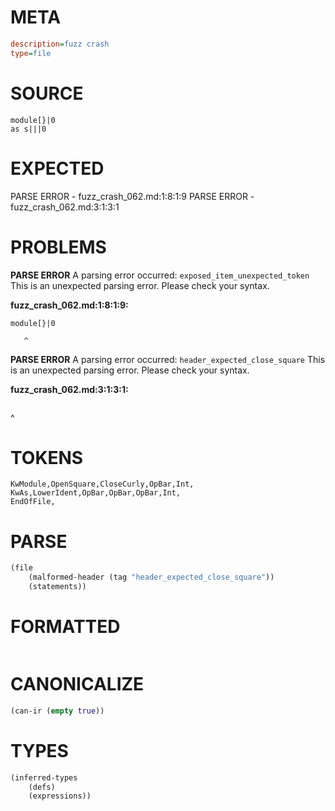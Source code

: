 # META
~~~ini
description=fuzz crash
type=file
~~~
# SOURCE
~~~roc
module[}|0
as s|||0
~~~
# EXPECTED
PARSE ERROR - fuzz_crash_062.md:1:8:1:9
PARSE ERROR - fuzz_crash_062.md:3:1:3:1
# PROBLEMS
**PARSE ERROR**
A parsing error occurred: `exposed_item_unexpected_token`
This is an unexpected parsing error. Please check your syntax.

**fuzz_crash_062.md:1:8:1:9:**
```roc
module[}|0
```
       ^


**PARSE ERROR**
A parsing error occurred: `header_expected_close_square`
This is an unexpected parsing error. Please check your syntax.

**fuzz_crash_062.md:3:1:3:1:**
```roc

```
^


# TOKENS
~~~zig
KwModule,OpenSquare,CloseCurly,OpBar,Int,
KwAs,LowerIdent,OpBar,OpBar,OpBar,Int,
EndOfFile,
~~~
# PARSE
~~~clojure
(file
	(malformed-header (tag "header_expected_close_square"))
	(statements))
~~~
# FORMATTED
~~~roc
~~~
# CANONICALIZE
~~~clojure
(can-ir (empty true))
~~~
# TYPES
~~~clojure
(inferred-types
	(defs)
	(expressions))
~~~
